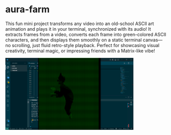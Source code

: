 # aura-farm
This fun mini project transforms any video into an old-school ASCII art animation and plays it in your terminal, synchronized with its audio! It extracts frames from a video, converts each frame into green-colored ASCII characters, and then displays them smoothly on a static terminal canvas—no scrolling, just fluid retro-style playback. Perfect for showcasing visual creativity, terminal magic, or impressing friends with a Matrix-like vibe!

<img src="assets/aura.png" width="400" />
